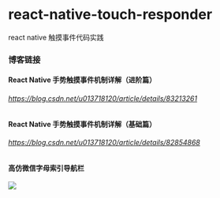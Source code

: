 # react-native-touch-responder
react native 触摸事件代码实践
### 博客链接
#### React Native 手势触摸事件机制详解（进阶篇）
###### https://blog.csdn.net/u013718120/article/details/83213261
#### React Native 手势触摸事件机制详解（基础篇）
###### https://blog.csdn.net/u013718120/article/details/82854868
#### 高仿微信字母索引导航栏
<img src="https://img-blog.csdnimg.cn/20181026122731640.jpg?x-oss-process=image/watermark,type_ZmFuZ3poZW5naGVpdGk,shadow_10,text_aHR0cHM6Ly9ibG9nLmNzZG4ubmV0L3UwMTM3MTgxMjA=,size_27,color_FFFFFF,t_70" />
